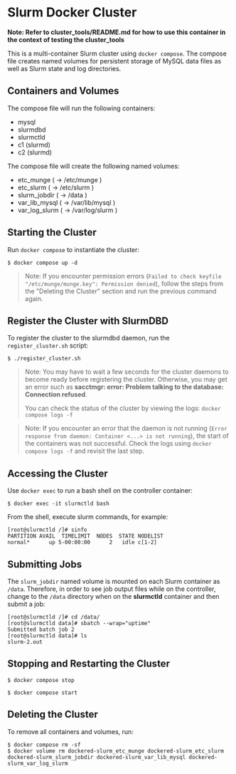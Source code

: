 # Slurm Docker Cluster

**Note: Refer to cluster_tools/README.md for how to use this container in the context of testing the cluster_tools**

This is a multi-container Slurm cluster using `docker compose`.  The compose file
creates named volumes for persistent storage of MySQL data files as well as
Slurm state and log directories.

## Containers and Volumes

The compose file will run the following containers:

* mysql
* slurmdbd
* slurmctld
* c1 (slurmd)
* c2 (slurmd)

The compose file will create the following named volumes:

* etc_munge         ( -> /etc/munge     )
* etc_slurm         ( -> /etc/slurm     )
* slurm_jobdir      ( -> /data          )
* var_lib_mysql     ( -> /var/lib/mysql )
* var_log_slurm     ( -> /var/log/slurm )

## Starting the Cluster

Run `docker compose` to instantiate the cluster:

```console
$ docker compose up -d
```

> Note: If you encounter permission errors (`Failed to check keyfile "/etc/munge/munge.key": Permission denied`), follow the steps from the "Deleting the Cluster" section and run the previous command again.

## Register the Cluster with SlurmDBD

To register the cluster to the slurmdbd daemon, run the `register_cluster.sh`
script:

```console
$ ./register_cluster.sh
```

> Note: You may have to wait a few seconds for the cluster daemons to become
> ready before registering the cluster.  Otherwise, you may get an error such
> as **sacctmgr: error: Problem talking to the database: Connection refused**.
>
> You can check the status of the cluster by viewing the logs: `docker compose
> logs -f`

> Note: If you encounter an error that the daemon is not running (`Error response from daemon: Container <...> is not running`), the start of the containers was not successful. Check the logs using `docker compose logs -f` and revisit the last step.

## Accessing the Cluster

Use `docker exec` to run a bash shell on the controller container:

```console
$ docker exec -it slurmctld bash
```

From the shell, execute slurm commands, for example:

```console
[root@slurmctld /]# sinfo
PARTITION AVAIL  TIMELIMIT  NODES  STATE NODELIST
normal*      up 5-00:00:00      2   idle c[1-2]
```

## Submitting Jobs

The `slurm_jobdir` named volume is mounted on each Slurm container as `/data`.
Therefore, in order to see job output files while on the controller, change to
the `/data` directory when on the **slurmctld** container and then submit a job:

```console
[root@slurmctld /]# cd /data/
[root@slurmctld data]# sbatch --wrap="uptime"
Submitted batch job 2
[root@slurmctld data]# ls
slurm-2.out
```

## Stopping and Restarting the Cluster

```console
$ docker compose stop
```

```console
$ docker compose start
```

## Deleting the Cluster

To remove all containers and volumes, run:

```console
$ docker compose rm -sf
$ docker volume rm dockered-slurm_etc_munge dockered-slurm_etc_slurm dockered-slurm_slurm_jobdir dockered-slurm_var_lib_mysql dockered-slurm_var_log_slurm
```
